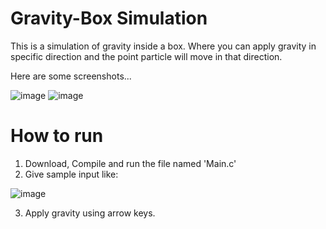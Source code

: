 # Gravity-Box Simulation
 
This is a simulation of gravity inside a box. Where you can apply gravity in specific direction and the point particle will move in that direction.

Here are some screenshots...

![image](https://user-images.githubusercontent.com/88626486/168456985-cddbe7cf-72f6-4b74-b49c-a0f6abec797a.png)    ![image](https://user-images.githubusercontent.com/88626486/168456994-bda3a2c9-ea37-40e9-b3ad-23cd9257eab4.png)


# How to run
1. Download, Compile and run the file named 'Main.c'
2. Give sample input like:

![image](https://user-images.githubusercontent.com/88626486/168457062-84c402dd-5165-4eb7-b3d4-afaa22ac41eb.png)

3. Apply gravity using arrow keys.
